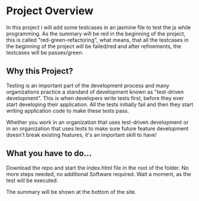# Project Overview

In this project i will add some testcases in an jasmine file to test the js while programming.
As the summary will be red in the beginning of the project, this is called "red-green-refactoring", what means, that all the testcases in the beginning of the project will be failed/red and after refinements, the testcases will be passes/green.


## Why this Project?

Testing is an important part of the development process and many organizations practice a standard of development known as "test-driven development". This is when developers write tests first, before they ever start developing their application. All the tests initially fail and then they start writing application code to make these tests pass.

Whether you work in an organization that uses test-driven development or in an organization that uses tests to make sure future feature development doesn't break existing features, it's an important skill to have!


## What you have to do...

Download the repo and start the index.html file in the root of the folder.
No more steps needed, no additional Software required.
Wait a moment, as the test will be executed.

The summary will be shown at the bottom of the site.
